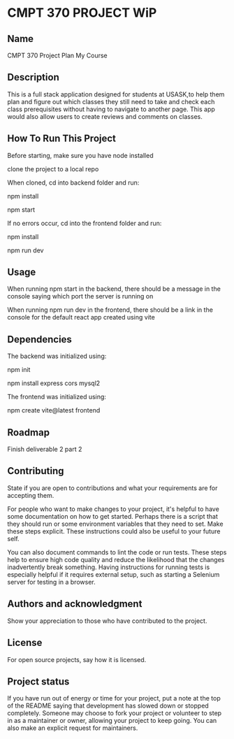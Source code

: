 # CMPT 370 PROJECT WiP

## Name
CMPT 370 Project
Plan My Course

## Description
This is a full stack application designed for students at USASK,to help them plan and figure out which classes they still need to take and check each class prerequisites without having to navigate to another page. This app would also allow users to create reviews and comments on classes.

## How To Run This Project
Before starting, make sure you have node installed

clone the project to a local repo

When cloned, cd into backend folder and run:

npm install

npm start

If no errors occur, cd into the frontend folder and run:

npm install

npm run dev

## Usage
When running npm start in the backend, there should be a message in the console saying which port the server is running on

When running npm run dev in the frontend, there should be a link in the console for the default react app created using vite 

## Dependencies
The backend was initialized using:

npm init

npm install express cors mysql2

The frontend was initialized using:

npm create vite@latest frontend


## Roadmap
Finish deliverable 2 part 2

## Contributing
State if you are open to contributions and what your requirements are for accepting them.

For people who want to make changes to your project, it's helpful to have some documentation on how to get started. Perhaps there is a script that they should run or some environment variables that they need to set. Make these steps explicit. These instructions could also be useful to your future self.

You can also document commands to lint the code or run tests. These steps help to ensure high code quality and reduce the likelihood that the changes inadvertently break something. Having instructions for running tests is especially helpful if it requires external setup, such as starting a Selenium server for testing in a browser.

## Authors and acknowledgment
Show your appreciation to those who have contributed to the project.

## License
For open source projects, say how it is licensed.

## Project status
If you have run out of energy or time for your project, put a note at the top of the README saying that development has slowed down or stopped completely. Someone may choose to fork your project or volunteer to step in as a maintainer or owner, allowing your project to keep going. You can also make an explicit request for maintainers.
